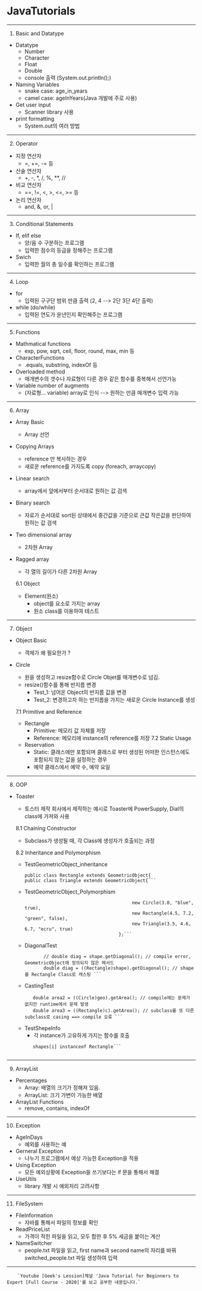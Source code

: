 # JavaTutorials
---

1. Basic and Datatype
- Datatype
  - Number
  - Character
  - Float
  - Double
  - console 출력 (System.out.println();)
- Naming Variables
  - snake case: age_in_years
  - camel case: ageInYears(Java 개발에 주로 사용)
- Get user input 
  - Scanner library 사용
- print formatting
  - System.out의 여러 방법
  
---

2. Operator

- 지정 연산자
  - =, +=, -= 등
- 산술 연산자
  - +, -, *, /, %, **, //
- 비교 연산자
  - ==, !=, <, >, <=, >= 등
- 논리 연산자 
  - and, &, or, |

---

3. Conditional Statements
  
- If, elif else
  - 양/음 수 구분하는 프로그램
  - 입력한 점수의 등급을 정해주는 프로그램
- Swich
  - 입력한 월의 총 일수를 확인하는 프로그램

---

4. Loop

- for
  - 입력된 구구단 범위 만큼 출력 (2, 4 --> 2단 3단 4단 출력) 
- while (do/while)
  - 입력된 연도가 윤년인지 확인해주는 프로그램

---

5. Functions

- Mathmatical functions
  - exp, pow, sqrt, ceil, floor, round, max, min 등
- CharacterFunctions
  - .equals, substring, indexOf 등
- Overloaded method
  - 매개변수의 갯수나 자료형이 다른 경우 같은 함수를 중복해서 선언가능
- Variable number of augments
  - (자료형... variable) array로 인식 --> 원하는 만큼 매개변수 입력 가능
  
---

6. Array

- Array Basic
  - Array 선언
- Copying Arrays
  - reference 만 복사하는 경우
  - 새로운 reference를 가지도록 copy (foreach, arraycopy)
- Linear search
  - array에서 앞에서부터 순서대로 원하는 값 검색
- Binary search
  - 자료가 순서대로 sort된 상태에서 중간값을 기준으로 큰값 작은값을 판단하여 원하는 값 검색
- Two dimensional array 
  - 2차원 Array
- Ragged array
  - 각 열의 길이가 다른 2차원 Array

  6.1 Object  

  - Element(원소)
    - object를 요소로 가지는 array
    - 원소 class를 이용하여 테스트
  
---

7. Object

- Object Basic
  - 객체가 왜 필요한가 ?
- Circle
  - 원을 생성하고 resize함수로 Circle Objet를 매개변수로 넘김.
  - resize()함수를 통해 반지름 변경
    - Test_1: 넘어온 Object의 반지름 값을 변경
    - Test_2: 변경하고자 하는 반지름을 가지는 새로운 Circle Instance를 생성

  7.1 Primitive and Reference
    - Rectangle
      - Primitive: 메모리 값 자체를 저장
      - Reference: 메모리에 instance의 reference를 저장
  7.2 Static Usage
    - Reservation
      - Static: 클래스에만 포함되며 클래스로 부터 생성된 어떠한 인스턴스에도 포함되지 않는 값을 설정하는 경우
      - 예약 클래스에서 예약 수, 예약 요일
        
---

8. OOP

- Toaster
  - 토스터 제작 회사에서 제작하는 예시로 Toaster에 PowerSupply, Dial의 class에 가져와 사용
  
  8.1 Chaining Constructor
    - Subclass가 생성될 때, 각 Class에 생성자가 호출되는 과정

  8.2 Inheritance and Polymorphism
    - TestGeometricObject_inheritance
      ```public class Circle extends GeometricObject{
      public class Rectangle extends GeometricObject{
      public class Triangle extends GeometricObject{```
    - TestGeometricObject_Polymorphism
      ```GeometricObject[] shapes = {
				                              new Circle(3.0, "blue", true),
				                              new Rectangle(4.5, 7.2, "green", false),
				                              new Triangle(3.5, 4.6, 6.7, "ecru", true)
		                                 };```
    - DiagonalTest
      ```GeometricObject shape = new Rectangle(4.5, 7.2, "green", true);
		     // double diag = shape.getDiagonal(); // compile error, GeometricObject에 정의되지 않은 메서드
		     double diag = ((Rectangle)shape).getDiagonal(); // shape를 Rectangle Class로 캐스팅 ```
    - CastingTest
      ```double area1 = ((GeometricObject)c).getArea(); // runtime 시 instance인 Circle의 getArea method 호출
         double area2 = ((Circle)geo).getArea(); // compile에는 문제가 없지만 runtime에서 문제 발생
         double area3 = ((Rectangle)c).getArea(); // subclass를 또 다른 subclass로 casing ==> compile 오류 ```
    - TestShepeInfo
      - 각 instance가 고유하게 가지는 함수를 호출
      ```shapes[i] instanceof Circle
         shapes[i] instanceof Rectangle```
         
---

9. ArrayList

- Percentages
  - Array: 배열의 크기가 정해져 있음.
  - ArrayList: 크기 가변이 가능한 배열
- ArrayList Functions
  - remove, contains, indexOf
  
---

10. Exception

- AgeInDays
  - 예외를 사용하는 예
- Gerneral Exception
  - 나누기 프로그램에서 예상 가능한 Exception을 적용
- Using Exception
  - 모든 예외상황에 Exception을 쓰기보다는 if 문을 통해서 해결
- UseUtils
  - library 개발 시 예외처리 고려사항
  
---
  
  11. FileSystem

- FileInformation
  - 자바를 통해서 파일의 정보를 확인 
- ReadPriceList
  - 가격이 적힌 파일을 읽고, 모두 합한 후 5% 세금을 붙이는 계산 
- NameSwitcher
  - people.txt 파일을 읽고, first name과 second name의 자리를 바꿔 switched_people.txt 파일 생성하여 입력
  
---
        `Youtube [Geek's Lession]체널 'Java Tutorial for Beginners to Expert [Full Course - 2020]'를 보고 공부한 내용입니다.`
  
